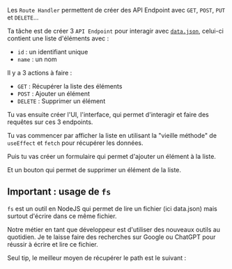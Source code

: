 Les `Route Handler` permettent de créer des API Endpoint avec `GET`, `POST`, `PUT` et `DELETE`...

Ta tâche est de créer 3 `API Endpoint` pour interagir avec [`data.json`](./data.json), celui-ci contient une liste d'éléments avec :

- `id` : un identifiant unique
- `name` : un nom

Il y a 3 actions à faire :

- `GET` : Récupérer la liste des éléments
- `POST` : Ajouter un élément
- `DELETE` : Supprimer un élément

Tu vas ensuite créer l'UI, l'interface, qui permet d'interagir et faire des requêtes sur ces 3 endpoints.

Tu vas commencer par afficher la liste en utilisant la "vieille méthode" de `useEffect` et `fetch` pour récupérer les données.

Puis tu vas créer un formulaire qui permet d'ajouter un élément à la liste.

Et un bouton qui permet de supprimer un élément de la liste.

## Important : usage de `fs`

`fs` est un outil en NodeJS qui permet de lire un fichier (ici data.json) mais surtout d'écrire dans ce même fichier.

Notre métier en tant que développeur est d'utiliser des nouveaux outils au quotidien. Je te laisse faire des recherches sur Google ou ChatGPT pour réussir à écrire et lire ce fichier.

Seul tip, le meilleur moyen de récupérer le path est le suivant :
